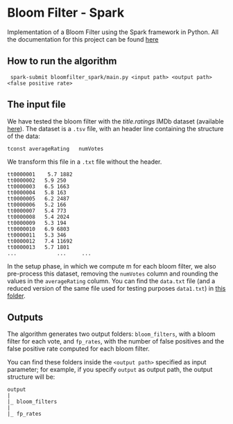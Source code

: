 # Bloom Filter - Spark

Implementation of a Bloom Filter using the Spark framework in Python. All the documentation for this project can be found [here](./documentation)

## How to run the algorithm

` spark-submit bloomfilter_spark/main.py <input path> <output path> <false positive rate>`

## The input file

We have tested the bloom filter with the *title.ratings* IMDb dataset (available [here](https://datasets.imdbws.com/title.ratings.tsv.gz)).
The dataset is a `.tsv` file, with an header line containing the structure of the data: 

`tconst averageRating   numVotes`

We transform this file in a `.txt` file without the header.

<pre><code>tt0000001	5.7	1882
tt0000002	5.9	250
tt0000003	6.5	1663
tt0000004	5.8	163
tt0000005	6.2	2487
tt0000006	5.2	166
tt0000007	5.4	773
tt0000008	5.4	2024
tt0000009	5.3	194
tt0000010	6.9	6803
tt0000011	5.3	346
tt0000012	7.4	11692
tt0000013	5.7	1801
...             ...     ...
</code></pre>

In the setup phase, in which we compute m for each bloom filter, we also pre-process this dataset, removing the `numVotes` column and rounding the values in the `averageRating` column.
You can find the `data.txt` file (and a reduced version of the same file used for testing purposes `data1.txt`) in [this folder](./data).

## Outputs
The algorithm generates two output folders: `bloom_filters`, with a bloom filter for each vote, and `fp_rates`, with the number of false positives and the false positive rate computed for each bloom filter.

You can find these folders inside the `<output path>` specified as input parameter; for example, if you specify `output` as output path, the output structure will be:

<pre><code>output
| 
|_ bloom_filters
|
|_ fp_rates
</code></pre>